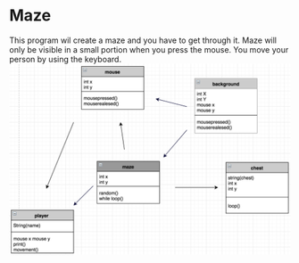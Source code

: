 # Maze
This program wil create a maze and you have to get through it.
Maze will only be visible in a small portion when you press the mouse.
You move your person by using the keyboard.
![](https://github.com/er1ck02/Maze/blob/master/mazeDiagram.png)
